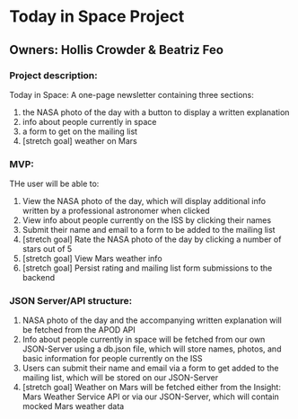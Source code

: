 # Today in Space Project

## Owners: Hollis Crowder & Beatriz Feo

### Project description:

Today in Space: A one-page newsletter containing three sections:

1. the NASA photo of the day with a button to display a written explanation
2. info about people currently in space
3. a form to get on the mailing list
4. [stretch goal] weather on Mars

### MVP:

THe user will be able to:

1. View the NASA photo of the day, which will display additional info written by a professional astronomer when clicked
2. View info about people currently on the ISS by clicking their names
3. Submit their name and email to a form to be added to the mailing list
4. [stretch goal] Rate the NASA photo of the day by clicking a number of stars out of 5
5. [stretch goal] View Mars weather info
6. [stretch goal] Persist rating and mailing list form submissions to the backend

### JSON Server/API structure:

1. NASA photo of the day and the accompanying written explanation will be fetched from the APOD API
2. Info about people currently in space will be fetched from our own JSON-Server using a db.json file, which will store names, photos, and basic information for people currently on the ISS
3. Users can submit their name and email via a form to get added to the mailing list, which will be stored on our JSON-Server
4. [stretch goal] Weather on Mars will be fetched either from the Insight: Mars Weather Service API or via our JSON-Server, which will contain mocked Mars weather data
